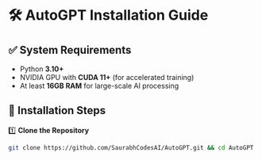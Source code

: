# 🛠 AutoGPT Installation Guide  

## ✅ **System Requirements**
- Python **3.10+**  
- NVIDIA GPU with **CUDA 11+** (for accelerated training)  
- At least **16GB RAM** for large-scale AI processing  

## 🚀 **Installation Steps**
1️⃣ **Clone the Repository**  
```bash
git clone https://github.com/SaurabhCodesAI/AutoGPT.git && cd AutoGPT

